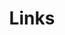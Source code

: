 ---
title: Links
links:
  - title: GitHub
    description: 
    website: https://github.com/dev-woong
    image: https://github.githubassets.com/images/modules/logos_page/GitHub-Mark.png
  - title: LinkedIn
    description: 
    website: https://www.linkedin.com/in/찬웅-문-0b215b208
    image: https://media-exp1.licdn.com/dms/image/C560BAQHaVYd13rRz3A/company-logo_200_200/0/1638831589865?e=1678924800&v=beta&t=V5wj3YDiDVvfNWwvyk8JTrQTXaQoHihut_42ieAX7y8
  - title: E-Mail
    description: 원하는 이메일을 보내주세요!
    website: mailto:intajon@gmail.com
    image: 
menu:
    main: 
        weight: -50
        params:
            icon: link

comments: false
---